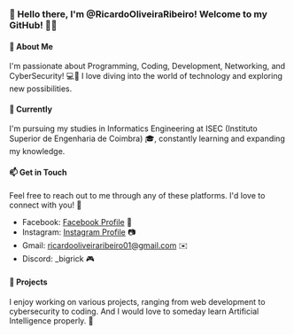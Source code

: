### 👋 Hello there, I'm @RicardoOliveiraRibeiro! Welcome to my GitHub! 👨‍💻

#### 👀 About Me
I'm passionate about Programming, Coding, Development, Networking, and CyberSecurity! 💻🔐 I love diving into the world of technology and exploring new possibilities.

#### 🌱 Currently
I'm pursuing my studies in Informatics Engineering at ISEC (Instituto Superior de Engenharia de Coimbra) 🎓, constantly learning and expanding my knowledge.

#### 📫 Get in Touch
Feel free to reach out to me through any of these platforms. I'd love to connect with you! 🤝

- Facebook: [Facebook Profile](https://www.facebook.com/ricardo.ribeiro.73700136) 📸
- Instagram: [Instagram Profile](https://www.instagram.com/ricky_ribeiroo/) 📷
- Gmail: ricardooliveiraribeiro01@gmail.com ✉️
- Discord: _bigrick 🎮

#### 🔭 Projects
I enjoy working on various projects, ranging from web development to cybersecurity to coding. And I would love to someday learn Artificial Intelligence properly. 🚀
